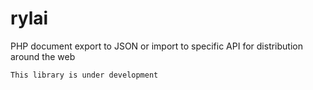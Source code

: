 # rylai
PHP document export to JSON or import to specific API for distribution around the web
```bash
This library is under development
```
